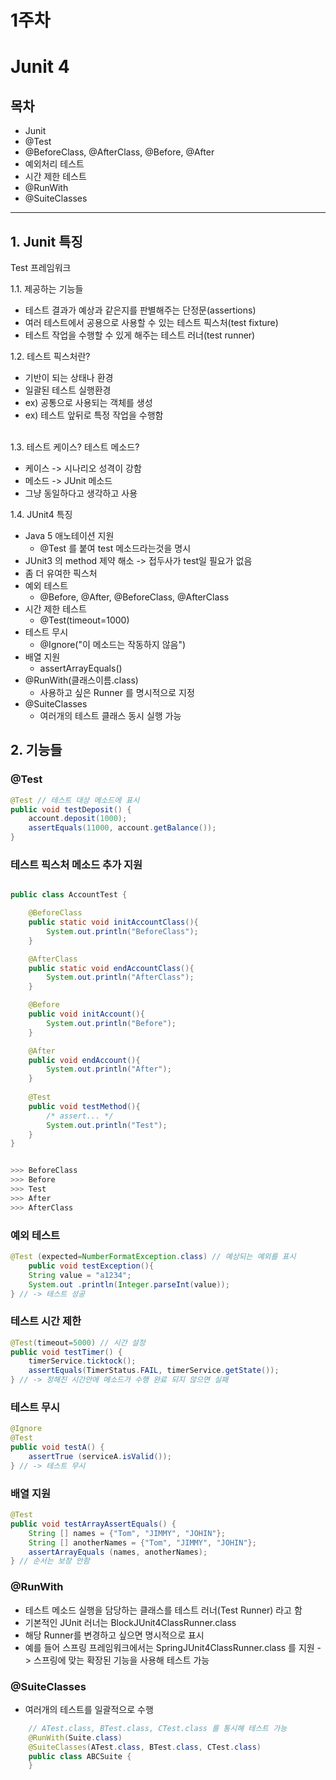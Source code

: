 # 1주차

# Junit 4

## 목차

- Junit
- @Test
- @BeforeClass, @AfterClass, @Before, @After
- 예외처리 테스트
- 시간 제한 테스트
- @RunWith
- @SuiteClasses

---

## 1. Junit 특징

Test 프레임워크

1.1. 제공하는 기능들

* 테스트 결과가 예상과 같은지를 판별해주는 단정문(assertions)
* 여러 테스트에서 공용으로 사용할 수 있는 테스트 픽스처(test fixture)
* 테스트 작업을 수행할 수 있게 해주는 테스트 러너(test runner)

1.2. 테스트 픽스처란?

* 기반이 되는 상태나 환경
* 일괄된 테스트 실행환경
* ex) 공통으로 사용되는 객체를 생성
* ex) 테스트 앞뒤로 특정 작업을 수행함
  <br><br>

1.3. 테스트 케이스? 테스트 메소드?

* 케이스 -> 시나리오 성격이 강함
* 메소드 -> JUnit 메소드
* 그냥 동일하다고 생각하고 사용

1.4. JUnit4 특징

* Java 5 애노테이션 지원
    * @Test 를 붙여 test 메소드라는것을 명시
* JUnit3 의 method 제약 해소 -> 접두사가 test일 필요가 없음
* 좀 더 유여한 픽스처
* 예외 테스트
    * @Before, @After, @BeforeClass, @AfterClass
* 시간 제한 테스트
    * @Test(timeout=1000)
* 테스트 무시
    * @Ignore("이 메소드는 작동하지 않음")
* 배열 지원
    * assertArrayEquals()
* @RunWith(클래스이름.class)
    * 사용하고 싶은 Runner 를 명시적으로 지정
* @SuiteClasses
    * 여러개의 테스트 클래스 동시 실행 가능


## 2. 기능들
### @Test
```java
@Test // 테스트 대상 메소드에 표시
public void testDeposit() {
    account.deposit(1000);
    assertEquals(11000, account.getBalance());
}
```
### 테스트 픽스처 메소드 추가 지원
```java

public class AccountTest {

    @BeforeClass
    public static void initAccountClass(){
        System.out.println("BeforeClass");
    }

    @AfterClass
    public static void endAccountClass(){
        System.out.println("AfterClass");
    }

    @Before
    public void initAccount(){
        System.out.println("Before");
    }

    @After
    public void endAccount(){
        System.out.println("After");
    }
    
    @Test
    public void testMethod(){
        /* assert... */
        System.out.println("Test");
    }
}


>>> BeforeClass
>>> Before
>>> Test
>>> After
>>> AfterClass

```

### 예외 테스트
```java
@Test (expected=NumberFormatException.class) // 예상되는 예외를 표시
    public void testException(){
    String value = "a1234";
    System.out .println(Integer.parseInt(value));
} // -> 테스트 성공
```

### 테스트 시간 제한
```java
@Test(timeout=5000) // 시간 설정
public void testTimer() {
    timerService.ticktock();
    assertEquals(TimerStatus.FAIL, timerService.getState());
} // -> 정해진 시간안에 메소드가 수행 완료 되지 않으면 실패
```

### 테스트 무시
```java
@Ignore
@Test
public void testA() {
    assertTrue (serviceA.isValid());
} // -> 테스트 무시 
```

### 배열 지원
```java
@Test
public void testArrayAssertEquals() {
    String [] names = {"Tom", "JIMMY", "JOHIN"};
    String [] anotherNames = {"Tom", "JIMMY", "JOHIN"};
    assertArrayEquals (names, anotherNames);
} // 순서는 보장 안함
```

### @RunWith
* 테스트 메소드 실행을 담당하는 클래스를 테스트 러너(Test Runner) 라고 함
* 기본적인 JUnit 러너는 BlockJUnit4ClassRunner.class
* 해당 Runner를 변경하고 싶으면 명시적으로 표시
* 예를 들어 스프링 프레임워크에서는 SpringJUnit4ClassRunner.class 를 지원 -> 스프링에 맞는 확장된 기능을 사용해 테스트 가능

### @SuiteClasses
* 여러개의 테스트를 일괄적으로 수행
```java
    // ATest.class, BTest.class, CTest.class 를 통시해 테스트 가능
    @RunWith(Suite.class)
    @SuiteClasses(ATest.class, BTest.class, CTest.class)
    public class ABCSuite {
    }
```